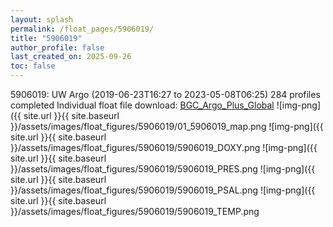 ```yaml
---
layout: splash
permalink: /float_pages/5906019/
title: "5906019"
author_profile: false
last_created_on: 2025-09-26
toc: false
---
```

 
5906019: UW Argo (2019-06-23T16:27 to 2023-05-08T06:25)
284 profiles completed
Individual float file download: [BGC_Argo_Plus_Global](https://ftp.soest.hawaii.edu/bgc_argo_plus/Individual_Floats/outliers_removed/5906019_Sprof_processed.nc)
![img-png]({{ site.url }}{{ site.baseurl }}/assets/images/float_figures/5906019/01_5906019_map.png
![img-png]({{ site.url }}{{ site.baseurl }}/assets/images/float_figures/5906019/5906019_DOXY.png
![img-png]({{ site.url }}{{ site.baseurl }}/assets/images/float_figures/5906019/5906019_PRES.png
![img-png]({{ site.url }}{{ site.baseurl }}/assets/images/float_figures/5906019/5906019_PSAL.png
![img-png]({{ site.url }}{{ site.baseurl }}/assets/images/float_figures/5906019/5906019_TEMP.png

